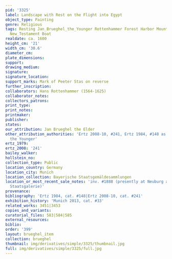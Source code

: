 ```yaml
---
pid: '3325'
label: Landscape with Rest on the Flight into Egypt
object_type: Painting
genre: Religious
tags: Resting Jan_Brueghel_the_Younger Rottenhammer Forest Harbor Mountain River Holy_family
  New_Testament Boat
realdate: ca. 1600
height_cm: '21'
width_cm: '30.6'
diameter_cm: 
plate_dimensions: 
support: 
drawing_medium: 
signature: 
signature_location: 
support_marks: Mark of Peeter Stas on reverse
further_inscription: 
collaborators: Hans Rottenhammer (1564-1625)
collaborator_notes: 
collectors_patrons: 
print_type: 
print_notes: 
printmaker: 
publisher: 
states: 
our_attribution: Jan Brueghel the Elder
other_attribution_authorities: 'Ertz 2008-10, #241, Ertz 1984, #148 as Jan Brueghel
  the Younger'
ertz_1979: 
ertz_2008: '241'
bailey_walker: 
hollstein_no: 
collection_type: Public
location_country: Germany
location_city: Munich
location_collection: Bayerische Staatsgemäldesammlungen
location_or_most_recent_sale_notes: 'inv. #1888 (presently at Neuburg an der Donau,
  Staatsgalerie)'
provenance: 
bibliography: 'Ertz 1984, cat. #148|Ertz 2008-10, cat. #241'
exhibition_history: 'Munich 2013, cat. #33'
related_works: 3451|3453
copies_and_variants: 
curatorial_files: 583|584|585
external_resources: 
biblio: 
order: '399'
layout: brueghel_item
collection: brueghel
thumbnail: img/derivatives/simple/3325/thumbnail.jpg
full: img/derivatives/simple/3325/full.jpg
---
```

